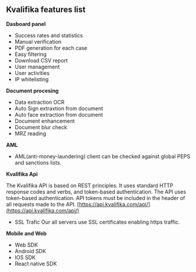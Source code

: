 
## Kvalifika features list

**Dasboard panel**
- Success rates and statistics
- Manual verification
- PDF generation for each case
- Easy filtering
- Download CSV report
- User management
- User activities
- IP whitelisting  

**Document procesing**
- Data extraction OCR 
- Auto Sign extraxtion from document
- Auto face extraction from document
- Document enhancement
- Document blur check
- MRZ reading

**AML**
- AML(anti-money-laundering) client can be checked against global PEPS and sanctions lists.

**Kvalifika Api**

The Kvalifika API is based on REST principles. It uses standard HTTP response codes and verbs, and token-based authentication.
The API uses token-based authentication. API tokens must be included in the header of all requests made to the API.
[https://api.kvalifika.com/api/](https://api.kvalifika.com/api/)

- SSL Trafic
Our all servers use SSL certificates enabling https traffic.

**Mobile and Web**

- Web SDK
- Android SDK
- IOS SDK
- React native SDK
